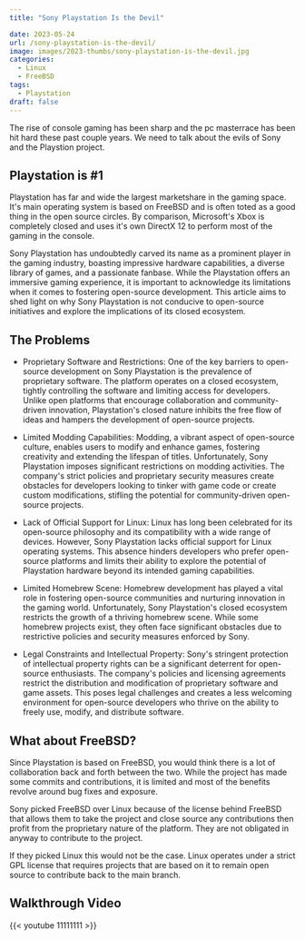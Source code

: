```yaml
---
title: "Sony Playstation Is the Devil"

date: 2023-05-24
url: /sony-playstation-is-the-devil/
image: images/2023-thumbs/sony-playstation-is-the-devil.jpg
categories:
  - Linux
  - FreeBSD
tags:
  - Playstation
draft: false
---
```

The rise of console gaming has been sharp and the pc masterrace has been hit hard these past couple years. We need to talk about the evils of Sony and the Playstion project.
<!--more-->

## Playstation is #1

Playstation has far and wide the largest marketshare in the gaming space. It's main operating system is based on FreeBSD and is often toted as a good thing in the open source circles. By comparison, Microsoft's Xbox is completely closed and uses it's own DirectX 12 to perform most of the gaming in the console. 

Sony Playstation has undoubtedly carved its name as a prominent player in the gaming industry, boasting impressive hardware capabilities, a diverse library of games, and a passionate fanbase. While the Playstation offers an immersive gaming experience, it is important to acknowledge its limitations when it comes to fostering open-source development. This article aims to shed light on why Sony Playstation is not conducive to open-source initiatives and explore the implications of its closed ecosystem.

## The Problems

- Proprietary Software and Restrictions:
One of the key barriers to open-source development on Sony Playstation is the prevalence of proprietary software. The platform operates on a closed ecosystem, tightly controlling the software and limiting access for developers. Unlike open platforms that encourage collaboration and community-driven innovation, Playstation's closed nature inhibits the free flow of ideas and hampers the development of open-source projects.

- Limited Modding Capabilities:
Modding, a vibrant aspect of open-source culture, enables users to modify and enhance games, fostering creativity and extending the lifespan of titles. Unfortunately, Sony Playstation imposes significant restrictions on modding activities. The company's strict policies and proprietary security measures create obstacles for developers looking to tinker with game code or create custom modifications, stifling the potential for community-driven open-source projects.

- Lack of Official Support for Linux:
Linux has long been celebrated for its open-source philosophy and its compatibility with a wide range of devices. However, Sony Playstation lacks official support for Linux operating systems. This absence hinders developers who prefer open-source platforms and limits their ability to explore the potential of Playstation hardware beyond its intended gaming capabilities.

- Limited Homebrew Scene:
Homebrew development has played a vital role in fostering open-source communities and nurturing innovation in the gaming world. Unfortunately, Sony Playstation's closed ecosystem restricts the growth of a thriving homebrew scene. While some homebrew projects exist, they often face significant obstacles due to restrictive policies and security measures enforced by Sony.

- Legal Constraints and Intellectual Property:
Sony's stringent protection of intellectual property rights can be a significant deterrent for open-source enthusiasts. The company's policies and licensing agreements restrict the distribution and modification of proprietary software and game assets. This poses legal challenges and creates a less welcoming environment for open-source developers who thrive on the ability to freely use, modify, and distribute software.

## What about FreeBSD?

Since Playstation is based on FreeBSD, you would think there is a lot of collaboration back and forth between the two. While the project has made some commits and contributions, it is limited and most of the benefits revolve around bug fixes and exposure.

Sony picked FreeBSD over Linux because of the license behind FreeBSD that allows them to take the project and close source any contributions then profit from the proprietary nature of the platform. They are not obligated in anyway to contribute to the project.

If they picked Linux this would not be the case. Linux operates under a strict GPL license that requires projects that are based on it to remain open source to contribute back to the main branch. 

## Walkthrough Video

{{< youtube 11111111 >}}
